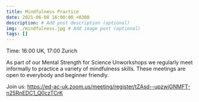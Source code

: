 ```yaml
---
title: Mindfulness Practice
date: 2021-06-08 16:00:00 +0300
description: # Add post description (optional)
img: ./mindfulness.jpg # Add image post (optional)
tags: []
---
```


Time: 16:00 UK, 17:00 Zurich

As part of our Mental Strength for Science Unworkshops we regularly meet
informally to practice a variety of mindfulness skills. These meetings
are open to everybody and beginner friendly.

Join us: https://ed-ac-uk.zoom.us/meeting/register/tZAsd--upzwiGNMFT-n25RnEDC1_Q0czTCrK

